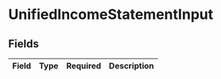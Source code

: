 # UnifiedIncomeStatementInput


## Fields

| Field       | Type        | Required    | Description |
| ----------- | ----------- | ----------- | ----------- |